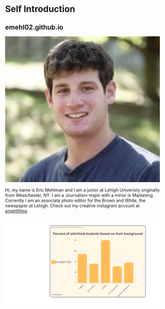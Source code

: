 # Self Introduction
## emehl02.github.io
![Eric Mehlman](https://github.com/emehl02/emehl02.github.io/blob/main/Eric%20Mehlman%20Photo.png?raw=true)

Hi, my name is Eric Mehlman and I am a junior at Lehigh Univeristy originally from Westchester, NY. I am a Journalism major with a minor in Marketing. Currently I am an associate photo editor for the Brown and White, the newspaper at Lehigh.
Check out my creative instagram account at [emehlfilms](https://www.instagram.com/emehlfilms/)

![Percent of Students Admitted Based on Background](https://github.com/emehl02/emehl02.github.io/blob/main/month.png?raw=true)
